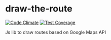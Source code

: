 draw-the-route
==============

[![Code Climate](https://codeclimate.com/github/algorich/draw-the-route/badges/gpa.svg)](https://codeclimate.com/github/algorich/draw-the-route)
[![Test Coverage](https://codeclimate.com/github/algorich/draw-the-route/badges/coverage.svg)](https://codeclimate.com/github/algorich/draw-the-route)

Js lib to draw routes based on Google Maps API
